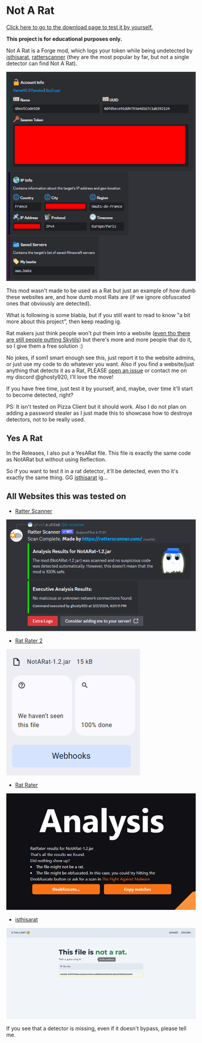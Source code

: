 # Not A Rat
[Click here to go to the download page to test it by yourself.](https://github.com/Ghosty920/NotARat/releases/latest)

**This project is for educational purposes only.**

Not A Rat is a Forge mod, which logs your token while being undetected by [isthisarat](https://isthisarat.com/), [ratterscanner](https://ratterscanner.com/) (they are the most popular by far, but not a single detector can find Not A Rat).

![Showcase](images/showcase.png)

This mod wasn't made to be used as a Rat but just an example of how dumb these websites are, and how dumb most Rats are (if we ignore obfuscated ones that obviously are detected).

What is following is some blabla, but if you still want to read to know "a bit more about this project", then keep reading ig.

Rat makers just think people won't put them into a website ([even tho there are still people putting Skytils](https://cdn.discordapp.com/attachments/942860271825875025/1213171828093100142/image.png?ex=65f4814f&is=65e20c4f&hm=d5a685536d7a5ab19b565cab2577c73c519d43bb6b3abd202505d1f488ba532e&)) but there's more and more people that do it, so I give them a free solution :)

No jokes, if som1 smart enough see this, just report it to the website admins, or just use my code to do whatever you want. Also if you find a website/just anything that detects it as a Rat, PLEASE [open an issue](https://github.com/Ghosty920/NotARat/issues/new) or contact me on my discord @ghosty920, I'll love the move!

If you have free time, just test it by yourself, and, maybe, over time it'll start to become detected, right?

PS: It isn't tested on Pizza Client but it should work. Also I do not plan on adding a password stealer as I just made this to showcase how to destroye detectors, not to be really used.

## Yes A Rat
In the Releases, I also put a YesARat file. This file is exactly the same code as NotARat but without using Reflection.

So if you want to test it in a rat detector, it'll be detected, even tho it's exactly the same thing. GG [isthisarat](https://isthisarat.com/) ig…

## All Websites this was tested on
- [Ratter Scanner](https://ratterscanner.com/)
  
![Since 1.0](images/ratterscanner.png)

- [Rat Rater 2](https://ktibow.github.io/RatRater2/)

![Since 1.1](images/ratrater2.png)

- [Rat Rater](https://ktibow.github.io/RatRater/)

![Since 1.0](images/ratrater.png)

- [isthisarat](https://isthisarat.com/)
  
![Since 1.0](images/isthisarat.png)

If you see that a detector is missing, even if it doesn't bypass, please tell me.
